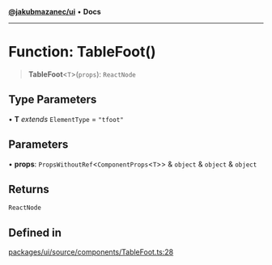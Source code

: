 [**@jakubmazanec/ui**](../README.md) • **Docs**

---

# Function: TableFoot()

> **TableFoot**\<`T`\>(`props`): `ReactNode`

## Type Parameters

• **T** _extends_ `ElementType` = `"tfoot"`

## Parameters

• **props**: `PropsWithoutRef`\<`ComponentProps`\<`T`\>\> & `object` & `object` & `object`

## Returns

`ReactNode`

## Defined in

[packages/ui/source/components/TableFoot.ts:28](https://github.com/jakubmazanec/tools/blob/39892a8d22e72fc5aa2b2aedf9320ac8bb26fd5d/packages/ui/source/components/TableFoot.ts#L28)
